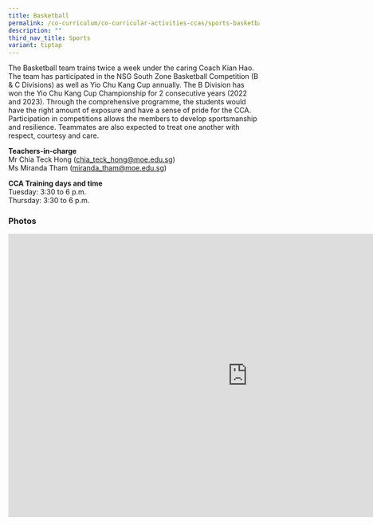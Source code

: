 ```yaml
---
title: Basketball
permalink: /co-curriculum/co-curricular-activities-ccas/sports-basketball/
description: ""
third_nav_title: Sports
variant: tiptap
---
```

<p>The Basketball team trains twice a week under the caring Coach Kian Hao.
The team has participated in the NSG South Zone Basketball Competition
(B &amp; C Divisions) as well as Yio Chu Kang Cup annually. The B Division
has won the Yio Chu Kang Cup Championship for 2 consecutive years (2022
and 2023). Through the comprehensive programme, the students would have
the right amount of exposure and have a sense of pride for the CCA.&nbsp;
Participation in competitions allows the members to develop sportsmanship
and resilience. Teammates are also expected to treat one another with respect,
courtesy and care.</p>
<p><strong>Teachers-in-charge</strong>
<br>Mr Chia Teck Hong (<a href="mailto:chia_teck_hong@moe.edu.sg" rel="noopener noreferrer nofollow" target="_blank">chia_teck_hong@moe.edu.sg</a>)
<br>Ms Miranda Tham (<a href="mailto:miranda_tham@moe.edu.sg" rel="noopener noreferrer nofollow" target="_blank">miranda_tham@moe.edu.sg</a>)</p>
<p><strong>CCA Training days and time</strong>
<br>Tuesday: 3:30 to 6 p.m.
<br>Thursday: 3:30 to 6 p.m.</p>
<h3>Photos</h3>
<div class="iframe-wrapper">
<iframe height="569" width="960" allowfullscreen="true" frameborder="0" src="https://docs.google.com/presentation/d/e/2PACX-1vSfcGIM3XvJQfmflIW9MpDcM9nA1WMDuX6O4nm9JYfANEzV44E97qd1q2baDaKTxLn4FRmYp2_uimLs/embed?start=false&amp;loop=false&amp;delayms=3000"></iframe>
</div>
<p></p>